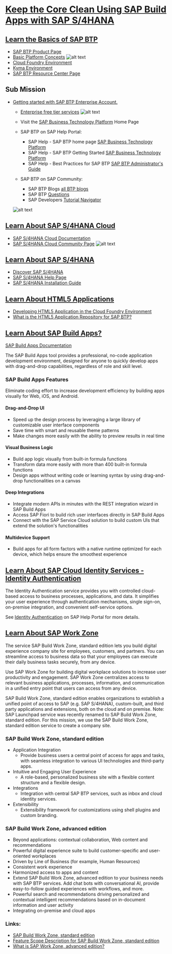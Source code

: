 # [Keep the Core Clean Using SAP Build Apps with SAP S/4HANA](https://discovery-center.cloud.sap/protected/index.html#/missiondetail/4024/4228/)

## [Learn the Basics of SAP BTP](https://github.com/SAP-samples/cloud-extension-html5-sample/blob/mission/mission/discover/BTP.md)
- [SAP BTP Product Page](https://help.sap.com/docs/btp?locale=en-US)
- [Basic Platform Concepts](https://help.sap.com/viewer/3504ec5ef16548778610c7e89cc0eac3/Cloud/en-US/73beb06e127f4e47b849aa95344aabe1.html)
    ![alt text](image-2.png)
- [Cloud Foundry Environment](https://help.sap.com/viewer/3504ec5ef16548778610c7e89cc0eac3/Cloud/en-US/9c7092c7b7ae4d49bc8ae35fdd0e0b18.html)
- [Kyma Environment](https://help.sap.com/viewer/65de2977205c403bbc107264b8eccf4b/Cloud/en-US/468c2f3c3ca24c2c8497ef9f83154c44.html)
- [SAP BTP Resource Center Page](https://support.sap.com/en/product/onboarding-resource-center/business-technology-platform.html)

## Sub Mission
- [Getting started with SAP BTP Enterprise Account.](https://discovery-center.cloud.sap/missiondetail/3019/3016/)
    - [Enterprise free tier services](https://discovery-center.cloud.sap/viewServices?category=freetierservices&regions=all)
    ![alt text](image-3.png)

    - Visit the [SAP Business Technology Platform](https://www.sap.com/products/technology-platform.html) Home Page

    - SAP BTP on SAP Help Portal:
        - SAP Help - SAP BTP home page [SAP Business Technology Platform](https://help.sap.com/docs/btp/sap-business-technology-platform/btp-getting-started)
        - SAP Help - SAP BTP Getting Started [SAP Business Technology Platform](https://help.sap.com/docs/btp/sap-business-technology-platform/btp-getting-started)
        - SAP Help - Best Practices for SAP BTP [SAP BTP Administrator's Guide](https://help.sap.com/docs/btp/btp-admin-guide/btp-admin-guide)

    - SAP BTP on SAP Community:
        - SAP BTP Blogs [all BTP blogs](https://blogs.sap.com/tags/8077228b-f0b1-4176-ad1b-61a78d61a847/)
        - SAP BTP [Questions](https://blogs.sap.com/tags/8077228b-f0b1-4176-ad1b-61a78d61a847/)
        - SAP Developers [Tutorial Navigator](https://developers.sap.com/tutorial-navigator.html)

    ![alt text](image-4.png)

## [Learn About SAP S/4HANA Cloud](https://github.com/SAP-samples/btp-s4hana-nocode-extension/blob/main/discover/S4HC.md)
- [SAP S/4HANA Cloud Documentation](https://help.sap.com/docs/SAP_S4HANA_CLOUD)
- [SAP S/4HANA Cloud Community Page](https://pages.community.sap.com/topics/s4hana-cloud)
    ![alt text](image-5.png)

## [Learn About SAP S/4HANA](https://github.com/SAP-samples/cloud-extension-html5-sample/blob/mission/mission/discover/S4H.md)

- [Discover SAP S/4HANA](https://help.sap.com/docs/SAP_S4HANA_ON-PREMISE)
- [SAP S/4HANA Help Page](https://help.sap.com/docs/SAP_S4HANA_ON-PREMISE/2d0d56688e894142984389b24f6f872e/d353743a81074865adad510bc59b11fc.html)
- [SAP S/4HANA Installation Guide](https://help.sap.com/doc/6b11678926d3409bbfea8897cb34d10f/2021/en-US/INST_OP2021.pdf)

## [Learn About HTML5 Applications](https://github.com/SAP-samples/cloud-extension-html5-sample/blob/mission/mission/discover/HTML5.md)

- [Developing HTML5 Application in the Cloud Foundry Environment](https://help.sap.com/docs/cloud-portal-service/sap-cloud-portal-service-on-cloud-foundry/developing-html5-applications-and-extensions)
- [What is the HTML5 Application Repository for SAP BTP?](https://help.sap.com/docs/cloud-portal-service/sap-cloud-portal-service-on-cloud-foundry/what-is-html5-application-repository)

## [Learn About SAP Build Apps?](https://github.com/SAP-samples/btp-s4hana-nocode-extension/blob/main/discover/AppGyver.md)

[SAP Build Apps Documentation](https://www.sap.com/products/technology-platform/low-code-app-builder.html)

The SAP Build Apps tool provides a professional, no-code application development environment, designed for anyone to quickly develop apps with drag-and-drop capabilities, regardless of role and skill level.

### SAP Build Apps Features
Eliminate coding effort to increase development efficiency by building apps visually for Web, iOS, and Android.

#### Drag-and-Drop UI
- Speed up the design process by leveraging a large library of customizable user interface components
- Save time with smart and reusable theme patterns
- Make changes more easily with the ability to preview results in real time
#### Visual Business Logic
- Build app logic visually from built-in formula functions ​
- Transform data more easily with more than 400 built-in formula functions
- Design apps without writing code or learning syntax by using drag-and-drop functionalities on a canvas

#### Deep Integrations
- Integrate modern APIs in minutes with the REST integration wizard​ in SAP Build Apps
- Access SAP Fiori to build rich user interfaces directly in SAP Build Apps
- Connect with the SAP Service Cloud solution to build custom UIs that extend the solution's functionalities

#### Multidevice Support
- Build apps for all form factors with a native runtime optimized for each device, which helps ensure the smoothest experience

## [Learn About SAP Cloud Identity Services - Identity Authentication](https://github.com/SAP-samples/cloud-extension-html5-sample/blob/mission/mission/discover/IAS.md)

The Identity Authentication service provides you with controlled cloud-based access to business processes, applications, and data. It simplifies your user experience through authentication mechanisms, single sign-on, on-premise integration, and convenient self-service options.

See [Identity Authentication](https://help.sap.com/viewer/6d6d63354d1242d185ab4830fc04feb1/Cloud/en-US/d17a116432d24470930ebea41977a888.html) on SAP Help Portal for more details.

## [Learn About SAP Work Zone](https://github.com/SAP-samples/cloud-extension-html5-sample/blob/mission/mission/discover/Launchpad.md)

The service SAP Build Work Zone, standard edition lets you build digital experience company site for employees, customers, and partners. You can streamline access to business data so that your employees can execute their daily business tasks securely, from any device.

Use SAP Work Zone for building digital workplace solutions to increase user productivity and engagement. SAP Work Zone centralizes access to relevant business applications, processes, information, and communication in a unified entry point that users can access from any device.

SAP Build Work Zone, standard edition enables organizations to establish a unified point of access to SAP (e.g. SAP S/4HANA), custom-built, and third party applications and extensions, both on the cloud and on premise. Note: SAP Launchpad service was recently renamed to SAP Build Work Zone, standard edition. For this mission, we use the SAP Build Work Zone, standard edition service to create a company site.

### SAP Build Work Zone, standard edition

- Application Integration
    - Provide business users a central point of access for apps and tasks, with seamless integration to various UI technologies and third-party apps.
- Intuitive and Engaging User Experience
    - A role-based, personalized business site with a flexible content structure and a flexible design.
- Integrations
    - Integration with central SAP BTP services, such as inbox and cloud identity services.
- Extensibility
    - Extensibility framework for customizations using shell plugins and custom branding.

### SAP Build Work Zone, advanced edition

- Beyond applications: contextual collaboration, Web content and recommendations
- Powerful digital experience suite to build customer-specific and user-oriented workplaces
- Driven by Line of Business (for example, Human Resources)
- Consistent work experience
- Harmonized access to apps and content
- Extend SAP Build Work Zone, advanced edition to your business needs with SAP BTP services. Add chat bots with conversational AI, provide easy-to-follow guided experiences with workflows, and more.
- Powerful search and recommendations driving personalized and contextual intelligent recommendations based on in-document information and user activity
- Integrating on-premise and cloud apps 

### Links:
- [SAP Build Work Zone, standard edition](https://help.sap.com/docs/WZ_STD)
- [Feature Scope Description for SAP Build Work Zone, standard edition](https://help.sap.com/doc/eb57eb0ef530411093f071d5d7b20b0a/Cloud/en-US/WZ_STD_FSD.pdf)
- [What is SAP Work Zone, advanced edition?](https://help.sap.com/viewer/fec5ca6e3229418f84a932c745cbe985/Cloud/en-US)